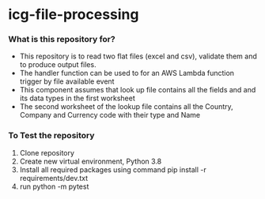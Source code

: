 # icg-file-processing

### What is this repository for? ###
* This repository is to read two flat files (excel and csv), validate them and to produce output files. 
* The handler function can be used to for an AWS Lambda function trigger by file available event
* This component assumes that look up file contains all the fields and and its data types in the first worksheet
* The second worksheet of the lookup file contains all the Country, Company and Currency code with their type and Name

### To Test the repository 
1. Clone repository 
1. Create new virtual environment, Python 3.8
1. Install all required packages using command pip install -r requirements/dev.txt
1. run python -m pytest